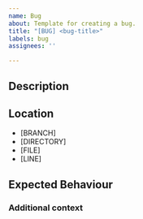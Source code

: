 ```yaml
---
name: Bug
about: Template for creating a bug.
title: "[BUG] <bug-title>"
labels: bug
assignees: ''

---
```


<!-- Short summary sentence of bug -->

## Description
<!-- A clear and concise bullet point description of what the bug is. -->

## Location
- [BRANCH]
- [DIRECTORY]
- [FILE]
- [LINE]

## Expected Behaviour
<!-- What should have happened? -->

### Additional context
<!-- Add any other context about the problem here. -->
